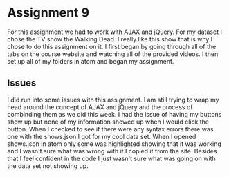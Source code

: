 # Assignment 9
For this assignment we had to work with AJAX and jQuery. For my dataset I chose the TV show the Walking Dead. I really like this show that is why I chose to do this assignment on it. I first began by going through all of the tabs on the course website and watching all of the provided videos. I then set up all of my folders in atom and began my assignment.

## Issues
I did run into some issues with this assignment. I am still trying to wrap my head around the concept of AJAX and jQuery and the process of combinding them as we did this week. I had the issue of having my buttons show up but none of my information showed up when I would click the button. When I checked to see if there were any syntax errors there was one with the shows.json I got for my cool data set. When I opened shows.json in atom only some was highlighted showing that it was working and I wasn't sure what was wrong with it I copied it from the site. Besides that I feel confident in the code I just wasn't sure what was going on with the data set not showing up.
